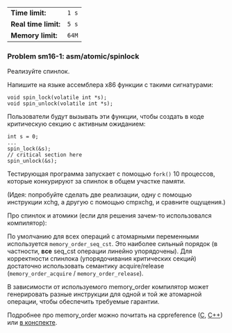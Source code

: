 |                      |       |
|----------------------|-------|
| **Time limit:**      | `1 s` |
| **Real time limit:** | `5 s` |
| **Memory limit:**    | `64M` |


### Problem sm16-1: asm/atomic/spinlock

Реализуйте спинлок.

Напишите на языке ассемблера x86 функции с такими сигнатурами:

    
    
    void spin_lock(volatile int *s);
    void spin_unlock(volatile int *s);

Пользователи будут вызывать эти функции, чтобы создать в коде критическую секцию с активным
ожиданием:

    
    
    int s = 0;
    ...
    spin_lock(&s);
    // critical section here
    spin_unlock(&s);

Тестирующая программа запускает с помощью `fork()` 10 процессов, которые конкурируют за спинлок в
общем участке памяти.

(Идея: попробуйте сделать две реализации, одну с помощью инструкции xchg, а другую с помощью
cmpxchg, и сравните ощущения.)

Про спинлок и атомики (если для решения зачем-то использовался компилятор):

По умолчанию для всех операций с атомарными переменными используется `memory_order_seq_cst`. Это
наиболее сильный порядок (в частности, **все** seq_cst операции линейно упорядочены). Для
корректности спинлока (упорядочивания критических секций) достаточно использовать семантику
acquire/release (`memory_order_acquire` / `memory_order_release`).

В зависимости от используемого memory_order компилятор может генерировать разные инструкции для
одной и той же атомарной операции, чтобы обеспечить требуемые гарантии.

Подробнее про memory_order можно почитать на cppreference
([C](https://en.cppreference.com/w/c/atomic/memory_order),
[C++](https://en.cppreference.com/w/cpp/atomic/memory_order)) или [в
конспекте](https://github.com/blackav/hse-caos-2020/tree/master/22-mutex#memory_order).

